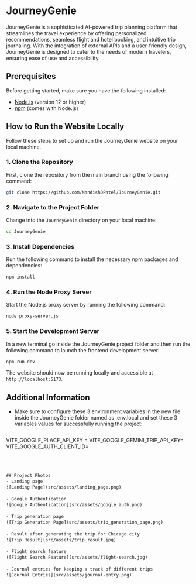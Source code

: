# JourneyGenie

JourneyGenie is a sophisticated AI-powered trip planning platform that streamlines the travel experience by offering personalized recommendations, seamless flight and hotel booking, and intuitive trip journaling. With the integration of external APIs and a user-friendly design, JourneyGenie is designed to cater to the needs of modern travelers, ensuring ease of use and accessibility. 

## Prerequisites

Before getting started, make sure you have the following installed:

- [Node.js](https://nodejs.org/) (version 12 or higher)
- [npm](https://www.npmjs.com/) (comes with Node.js)

## How to Run the Website Locally

Follow these steps to set up and run the JourneyGenie website on your local machine.

### 1. Clone the Repository

First, clone the repository from the main branch using the following command:

```bash
git clone https://github.com/NandishDPatel/JourneyGenie.git
```


### 2. Navigate to the Project Folder

Change into the `JourneyGenie` directory on your local machine:

```bash
cd JourneyGenie
```

### 3. Install Dependencies

Run the following command to install the necessary npm packages and dependencies:

```bash
npm install
```

### 4. Run the Node Proxy Server

Start the Node.js proxy server by running the following command:

```bash
node proxy-server.js
```

### 5. Start the Development Server

In a new terminal go inside the JourneyGenie project folder and then run the following command to launch the frontend development server:

```bash
npm run dev
```

The website should now be running locally and accessible at `http://localhost:5173`.

## Additional Information

- Make sure to configure these 3 environment variables in the new file inside the JourneyGenie folder named as .env.local and set these 3 variables values for successfully running the project:
  
  ```bash
VITE_GOOGLE_PLACE_API_KEY = 
VITE_GOOGLE_GEMINI_TRIP_API_KEY=
VITE_GOOGLE_AUTH_CLIENT_ID=
  ```



## Project Photos
- Landing page
![Landing Page](src/assets/landing_page.png)

- Google Authentication
![Google Authentication](src/assets/google_auth.png)

- Trip generation page
![Trip Generation Page](src/assets/trip_generation_page.png)

- Result after generating the trip for Chicago city
![Trip Result](src/assets/trip_result.jpg)

- Flight search feature
![Flight Search Feature](src/assets/flight-search.jpg)

- Journal entries for keeping a track of different trips
![Journal Entries](src/assets/journal-entry.png)

